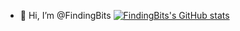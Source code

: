 - 👋 Hi, I’m @FindingBits
[![FindingBits's GitHub stats](https://github-readme-stats.vercel.app/api?username=findingbits)](https://github.com/findingbits/github-readme-stats)

<!---
FindingBits/FindingBits is a ✨ special ✨ repository because its `README.md` (this file) appears on your GitHub profile.
You can click the Preview link to take a look at your changes.
--->
